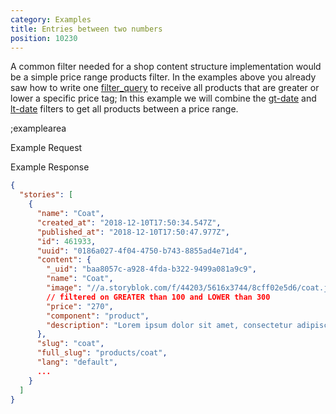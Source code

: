 ```yaml
---
category: Examples
title: Entries between two numbers
position: 10230
---
```


A common filter needed for a shop content structure implementation would be a simple price range products filter. In the examples above you already saw how to write one [filter_query](#/filter-queries/overview) to receive all products that are greater or lower a specific price tag; In this example we will combine the [gt-date](#/filter-queries/operation-gt-date) and [lt-date](#/filter-queries/operation-lt-date) filters to get all products between a price range.

;examplearea

Example Request

<RequestExample url="https://api.storyblok.com/v1/cdn/stories/?token=ask9soUkv02QqbZgmZdeDAtt&filter_query[price][gt-num]=100&filter_query[price][lt-num]=300"></RequestExample>

Example Response

```json
{
  "stories": [
    {
      "name": "Coat",
      "created_at": "2018-12-10T17:50:34.547Z",
      "published_at": "2018-12-10T17:50:47.977Z",
      "id": 461933,
      "uuid": "0186a027-4f04-4750-b743-8855ad4e71d4",
      "content": {
        "_uid": "baa8057c-a928-4fda-b322-9499a081a9c9",
        "name": "Coat",
        "image": "//a.storyblok.com/f/44203/5616x3744/8cff02e5d6/coat.jpg",
        // filtered on GREATER than 100 and LOWER than 300
        "price": "270",
        "component": "product",
        "description": "Lorem ipsum dolor sit amet, consectetur adipiscing elit. In erat mauris, faucibus quis pharetra sit amet, pretium ac libero. Etiam vehicula eleifend bibendum."
      },
      "slug": "coat",
      "full_slug": "products/coat",
      "lang": "default",
      ...
    }
  ]
}
```